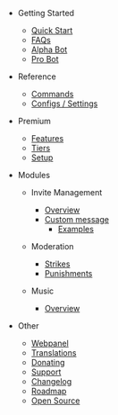 - Getting Started

  - [Quick Start](/tr/getting-started/quick-start.md)
  - [FAQs](/tr/getting-started/faq.md)
  - [Alpha Bot](/tr/getting-started/alpha.md)
  - [Pro Bot](/tr/getting-started/pro.md)

- Reference

  - [Commands](/tr/reference/commands.md)
  - [Configs / Settings](/tr/reference/settings.md)

- Premium

  - [Features](/tr/premium/features.md)
  - [Tiers](/tr/premium/tiers.md)
  - [Setup](/tr/premium/setup.md)

- Modules

  - Invite Management

    - [Overview](/tr/modules/invites/overview.md)
    - [Custom message](/tr/modules/invites/custom-messages.md)
      - [Examples](/tr/modules/invites/examples.md)

  - Moderation

    - [Strikes](/tr/modules/moderation/strikes.md)
    - [Punishments](/tr/modules/moderation/punishments.md)

  - Music

    - [Overview](/tr/modules/music/overview.md)

- Other

  - [Webpanel](/tr/other/webpanel.md)
  - [Translations](/tr/other/translations.md)
  - [Donating](/tr/other/donating.md)
  - [Support](/tr/other/support.md)
  - [Changelog](/tr/other/changelog.md)
  - [Roadmap](/tr/other/roadmap.md)
  - [Open Source](/tr/other/open-source.md)

